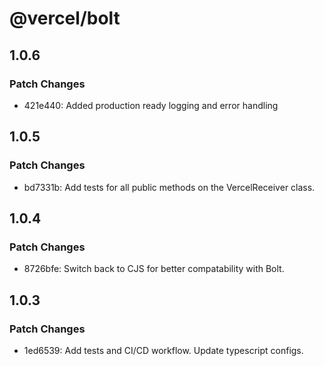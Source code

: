 # @vercel/bolt

## 1.0.6

### Patch Changes

- 421e440: Added production ready logging and error handling

## 1.0.5

### Patch Changes

- bd7331b: Add tests for all public methods on the VercelReceiver class.

## 1.0.4

### Patch Changes

- 8726bfe: Switch back to CJS for better compatability with Bolt.

## 1.0.3

### Patch Changes

- 1ed6539: Add tests and CI/CD workflow. Update typescript configs.
